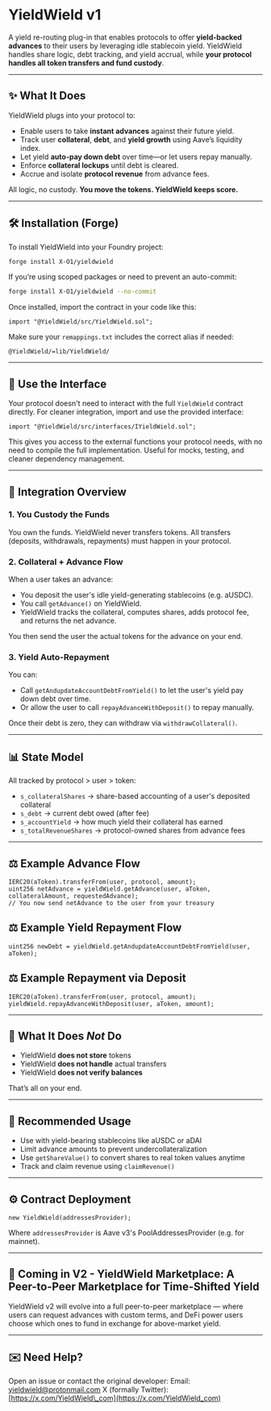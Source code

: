 # YieldWield v1

A yield re-routing plug-in that enables protocols to offer **yield-backed advances** to their users by leveraging idle stablecoin yield. YieldWield handles share logic, debt tracking, and yield accrual, while **your protocol handles all token transfers and fund custody**.

---

## ✨ What It Does

YieldWield plugs into your protocol to:

* Enable users to take **instant advances** against their future yield.
* Track user **collateral**, **debt**, and **yield growth** using Aave’s liquidity index.
* Let yield **auto-pay down debt** over time—or let users repay manually.
* Enforce **collateral lockups** until debt is cleared.
* Accrue and isolate **protocol revenue** from advance fees.

All logic, no custody.
**You move the tokens. YieldWield keeps score.**

---

## 🛠️ Installation (Forge)

To install YieldWield into your Foundry project:

```bash
forge install X-O1/yieldwield
```

If you’re using scoped packages or need to prevent an auto-commit:

```bash
forge install X-O1/yieldwield --no-commit
```

Once installed, import the contract in your code like this:

```solidity
import "@YieldWield/src/YieldWield.sol";
```

Make sure your `remappings.txt` includes the correct alias if needed:

```
@YieldWield/=lib/YieldWield/
```

---

## 📡 Use the Interface

Your protocol doesn't need to interact with the full `YieldWield` contract directly. For cleaner integration, import and use the provided interface:

```solidity
import "@YieldWield/src/interfaces/IYieldWield.sol";
```

This gives you access to the external functions your protocol needs, with no need to compile the full implementation. Useful for mocks, testing, and cleaner dependency management.

---

## 🚀 Integration Overview

### 1. You Custody the Funds

You own the funds. YieldWield never transfers tokens. All transfers (deposits, withdrawals, repayments) must happen in your protocol.

### 2. Collateral + Advance Flow

When a user takes an advance:

* You deposit the user's idle yield-generating stablecoins (e.g. aUSDC).
* You call `getAdvance()` on YieldWield.
* YieldWield tracks the collateral, computes shares, adds protocol fee, and returns the net advance.

You then send the user the actual tokens for the advance on your end.

### 3. Yield Auto-Repayment

You can:

* Call `getAndupdateAccountDebtFromYield()` to let the user's yield pay down debt over time.
* Or allow the user to call `repayAdvanceWithDeposit()` to repay manually.

Once their debt is zero, they can withdraw via `withdrawCollateral()`.

---

## 📊 State Model

All tracked by protocol > user > token:

* `s_collateralShares` → share-based accounting of a user's deposited collateral
* `s_debt` → current debt owed (after fee)
* `s_accountYield` → how much yield their collateral has earned
* `s_totalRevenueShares` → protocol-owned shares from advance fees

---

## ⚖️ Example Advance Flow

```solidity
IERC20(aToken).transferFrom(user, protocol, amount);
uint256 netAdvance = yieldWield.getAdvance(user, aToken, collateralAmount, requestedAdvance);
// You now send netAdvance to the user from your treasury
```

## ⚖️ Example Yield Repayment Flow

```solidity
uint256 newDebt = yieldWield.getAndupdateAccountDebtFromYield(user, aToken);
```

## ⚖️ Example Repayment via Deposit

```solidity
IERC20(aToken).transferFrom(user, protocol, amount);
yieldWield.repayAdvanceWithDeposit(user, aToken, amount);
```

---

## 🚫 What It Does *Not* Do

* YieldWield **does not store** tokens
* YieldWield **does not handle** actual transfers
* YieldWield **does not verify balances**

That’s all on your end.

---

## 🌟 Recommended Usage

* Use with yield-bearing stablecoins like aUSDC or aDAI
* Limit advance amounts to prevent undercollateralization
* Use `getShareValue()` to convert shares to real token values anytime
* Track and claim revenue using `claimRevenue()`

---

## ⚙️ Contract Deployment

```solidity
new YieldWield(addressesProvider);
```

Where `addressesProvider` is Aave v3's PoolAddressesProvider (e.g. for mainnet).

---

## 🔮 Coming in V2 - YieldWield Marketplace: A Peer-to-Peer Marketplace for Time-Shifted Yield

YieldWield v2 will evolve into a full peer-to-peer marketplace — where users can request advances with custom terms, and DeFi power users choose which ones to fund in exchange for above-market yield.

---

## ✉️ Need Help?

Open an issue or contact the original developer:
Email: [yieldwield@protonmail.com](mailto:yieldwield@protonmail.com)
X (formally Twitter): [https://x.com/YieldWield\_com](https://x.com/YieldWield_com)

